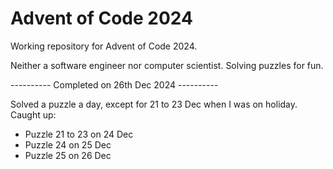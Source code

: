 # Advent of Code 2024
Working repository for Advent of Code 2024.

Neither a software engineer nor computer scientist. Solving puzzles for fun.

---------- Completed on 26th Dec 2024 ----------

Solved a puzzle a day, except for 21 to 23 Dec when I was on holiday.
Caught up:
- Puzzle 21 to 23 on 24 Dec
- Puzzle 24 on 25 Dec
- Puzzle 25 on 26 Dec
